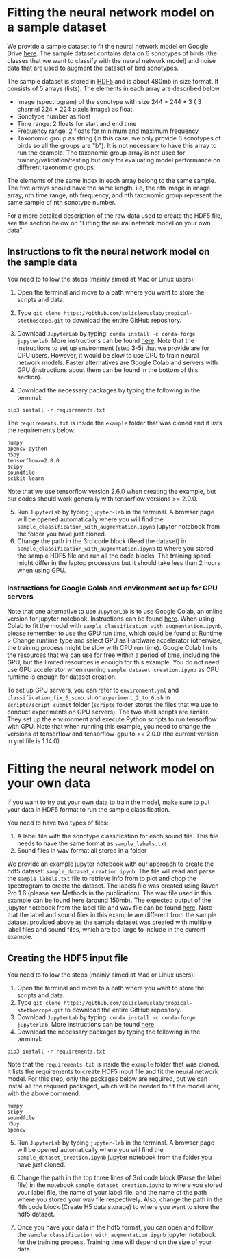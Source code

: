 # Fitting the neural network model on a sample dataset

We provide a sample dataset to fit the neural network model on Google Drive [here](https://drive.google.com/file/d/101Mnahr0ZPVz1eFyBniNPNJ0NltlVhk6/view?usp=sharing). The sample dataset contains data on 6 sonotypes of birds (the classes that we want to classify with the neural network model) and noise data that are used to augment the dataset of bird sonotypes.

The sample dataset is stored in [HDF5](https://en.wikipedia.org/wiki/Hierarchical_Data_Format) and is about 480mb in size format. It consists of 5 arrays (lists). The elements in each array are described below.
- Image (spectrogram) of the sonotype with size 244 * 244 * 3 ( 3 channel 224 * 224 pixels image) as float. 
- Sonotype number as float
- Time range: 2 floats for start and end time
- Frequency range: 2 floats for minimum and maximum frequency
- Taxonomic group as string (in this case, we only provide 6 sonotypes of birds so all the groups are "b"). It is not necessary to have this array to run the example. The taxonomic group array is not used for training/validation/testing but only for evaluating model performance on different taxonomic groups.

The elements of the same index in each array belong to the same sample. The five arrays should have the same length, i.e, the nth image in image array, nth time range, nth frequency, and nth taxonomic group represent the same sample of nth sonotype number.

For a more detailed description of the raw data used to create the HDF5 file, see the section below on "Fitting the neural network model on your own data".


## Instructions to fit the neural network model on the sample data

You need to follow the steps (mainly aimed at Mac or Linux users):

1. Open the terminal and move to a path where you want to store the scripts and data.

2. Type `git clone https://github.com/solislemuslab/tropical-stethoscope.git` to download the entire GitHub repository.

3. Download `JupyterLab` by typing: `conda install -c conda-forge jupyterlab`. More instructions can be found [here](https://jupyter.org/). Note that the instructions to set up environment (step 3-5) that we provide are for CPU users. However, it would be slow to use CPU to train neural network models. Faster alternatives are Google Colab and servers with GPU (instructions about them can be found in the bottom of this section).

4. Download the necessary packages by typing the following in the terminal: 
```  
pip3 install -r requirements.txt
```
The `requirements.txt` is inside the `example` folder that was cloned and it lists the requirements below:
```
numpy
opencv-python
h5py
tensorflow>=2.0.0
scipy
soundfile
scikit-learn
```

Note that we use tensorflow version 2.6.0 when creating the example, but our codes should work generally with tensorflow versions >= 2.0.0.

5. Run `JupyterLab` by typing `jupyter-lab` in the terminal. A browser page will be opened automatically where you will find the `sample_classification_with_augmentation.ipynb` jupyter notebook from the folder you have just cloned.
6. Change the path in the 3rd code block (Read the dataset) in `sample_classification_with_augmentation.ipynb` to where you stored the sample HDF5 file and run all the code blocks. The training speed might differ in the laptop processors but it should take less than 2 hours when using GPU.

### Instructions for Google Colab and environment set up for GPU servers

Note that one alternative to use `JupyterLab` is to use Google Colab, an online version for jupyter notebook. Instructions can be found [here](https://colab.research.google.com/). When using Colab to fit the model with `sample_classification_with_augmentation.ipynb`, please remember to use the GPU run time, which could be found at Runtime > Change runtime type and select GPU as Hardware accelerator (otherwise, the training process might be slow with CPU run time). Google Colab limits the resources that we can use for free within a period of time, including the GPU, but the limited resources is enough for this example. You do not need use GPU accelerator when running `sample_dataset_creation.ipynb` as CPU runtime is enough for dataset creation.

To set up GPU servers, you can refer to `environment.yml` and `classification_fix_6_sono.sh` or `experiment_2_to_6.sh` in `scripts/script_submit` folder (`scripts` folder stores the files that we use to conduct experiments on GPU servers). The two shell scripts are similar. They set up the environment and execute Python scripts to run tensorflow with GPU. Note that when running this example, you need to change the versions of tensorflow and tensorflow-gpu to >= 2.0.0 (the current version in yml file is 1.14.0).

# Fitting the neural network model on your own data

If you want to try out your own data to train the model, make sure to put your data in HDF5 format to run the sample classification. 

You need to have two types of files:
1. A label file with the sonotype classification for each sound file. This file needs to have the same format as `sample_labels.txt`.
2. Sound files in wav format all stored in a folder

We provide an example jupyter notebook with our approach to create the hdf5 dataset: `sample_dataset_creation.ipynb`. The file will read and parse the `sample_labels.txt` file to retrieve info from to plot and chop the spectrogram to create the dataset. The labels file was created using Raven Pro 1.6 (please see Methods in the publication). The wav file used in this example can be found [here](https://drive.google.com/file/d/1b0KzSFkvSakbIoQhLk9VHDX8Wi17d2xk/view?usp=sharing) (around 150mb). The expected output of the jupyter notebook from the label file and wav file can be found [here](https://drive.google.com/file/d/1IiNqZQEcxwT8BECapfM7bJS4Y9zmJUaw/view?usp=sharing).
Note that the label and sound files in this example are different from the sample dataset provided above as the sample dataset was created with multiple label files and sound files, which are too large to include in the current example.

## Creating the HDF5 input file

You need to follow the steps (mainly aimed at Mac or Linux users):

1. Open the terminal and move to a path where you want to store the scripts and data.
2. Type `git clone https://github.com/solislemuslab/tropical-stethoscope.git` to download the entire GitHub repository.
3. Download `JupyterLab` by typing: `conda install -c conda-forge jupyterlab`. More instructions can be found [here](https://jupyter.org/).
4. Download the necessary packages by typing the following in the terminal: 
```  
pip3 install -r requirements.txt
```
Note that the `requirements.txt` is inside the `example` folder that was cloned. It lists the requirements to create HDF5 input file and fit the neural network model. For this step, only the packages below are required, but we can install all the required packaged, which will be needed to fit the model later, with the above commend.
```
numpy
scipy
soundfile
h5py
opencv
```

5. Run `JupyterLab` by typing `jupyter-lab` in the terminal. A browser page will be opened automatically where you will find the `sample_dataset_creation.ipynb` jupyter notebook from the folder you have just cloned.

6. Change the path in the top three lines of 3rd code block (Parse the label file) in the notebook `sample_dataset_creation.ipynb` to where you stored your label file, the name of your label file, and the name of the path where you stored your wav file respectively. Also, change the path in the 4th code block (Create H5 data storage) to where you want to store the hdf5 dataset.
7. Once you have your data in the hdf5 format, you can open and follow the `sample_classification_with_augmentation.ipynb` jupyter notebook for the training process. Training time will depend on the size of your data.

